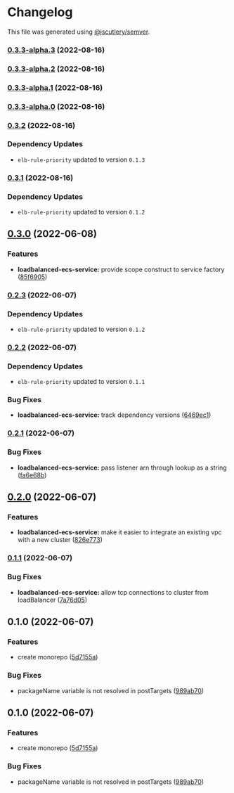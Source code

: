 # Changelog

This file was generated using [@jscutlery/semver](https://github.com/jscutlery/semver).

### [0.3.3-alpha.3](https://github.com/justicointeractive/ji-constructs/compare/loadbalanced-ecs-service-0.3.3-alpha.2...loadbalanced-ecs-service-0.3.3-alpha.3) (2022-08-16)

### [0.3.3-alpha.2](https://github.com/justicointeractive/ji-constructs/compare/loadbalanced-ecs-service-0.3.3-alpha.1...loadbalanced-ecs-service-0.3.3-alpha.2) (2022-08-16)

### [0.3.3-alpha.1](https://github.com/justicointeractive/ji-constructs/compare/loadbalanced-ecs-service-0.3.3-alpha.0...loadbalanced-ecs-service-0.3.3-alpha.1) (2022-08-16)

### [0.3.3-alpha.0](https://github.com/justicointeractive/ji-constructs/compare/loadbalanced-ecs-service-0.3.2...loadbalanced-ecs-service-0.3.3-alpha.0) (2022-08-16)

### [0.3.2](https://github.com/justicointeractive/ji-constructs/compare/loadbalanced-ecs-service-0.3.1...loadbalanced-ecs-service-0.3.2) (2022-08-16)

### Dependency Updates

* `elb-rule-priority` updated to version `0.1.3`
### [0.3.1](https://github.com/justicointeractive/ji-constructs/compare/loadbalanced-ecs-service-0.3.0...loadbalanced-ecs-service-0.3.1) (2022-08-16)

### Dependency Updates

* `elb-rule-priority` updated to version `0.1.2`
## [0.3.0](https://github.com/justicointeractive/ji-constructs/compare/loadbalanced-ecs-service-0.2.3...loadbalanced-ecs-service-0.3.0) (2022-06-08)


### Features

* **loadbalanced-ecs-service:** provide scope construct to service factory ([85f6905](https://github.com/justicointeractive/ji-constructs/commit/85f6905367a0360ea8222ae672aabe9b9736d296))

### [0.2.3](https://github.com/justicointeractive/ji-constructs/compare/loadbalanced-ecs-service-0.2.2...loadbalanced-ecs-service-0.2.3) (2022-06-07)

### Dependency Updates

* `elb-rule-priority` updated to version `0.1.2`
### [0.2.2](https://github.com/justicointeractive/ji-constructs/compare/loadbalanced-ecs-service-0.2.1...loadbalanced-ecs-service-0.2.2) (2022-06-07)

### Dependency Updates

* `elb-rule-priority` updated to version `0.1.1`

### Bug Fixes

* **loadbalanced-ecs-service:** track dependency versions ([6469ec1](https://github.com/justicointeractive/ji-constructs/commit/6469ec113097a4b6cd6a1f2f8560edb64467c956))

### [0.2.1](https://github.com/justicointeractive/ji-constructs/compare/loadbalanced-ecs-service-0.2.0...loadbalanced-ecs-service-0.2.1) (2022-06-07)


### Bug Fixes

* **loadbalanced-ecs-service:** pass listener arn through lookup as a string ([fa6e68b](https://github.com/justicointeractive/ji-constructs/commit/fa6e68b992fe3713bec8acd4df504e8dade310ff))

## [0.2.0](https://github.com/justicointeractive/ji-constructs/compare/loadbalanced-ecs-service-0.1.1...loadbalanced-ecs-service-0.2.0) (2022-06-07)


### Features

* **loadbalanced-ecs-service:** make it easier to integrate an existing vpc with a new cluster ([826e773](https://github.com/justicointeractive/ji-constructs/commit/826e773dec581784b0e31dbb75b5a3c839e9ab73))

### [0.1.1](https://github.com/justicointeractive/ji-constructs/compare/loadbalanced-ecs-service-0.1.0...loadbalanced-ecs-service-0.1.1) (2022-06-07)


### Bug Fixes

* **loadbalanced-ecs-service:** allow tcp connections to cluster from loadBalancer ([7a76d05](https://github.com/justicointeractive/ji-constructs/commit/7a76d05c8d313f0533fc6210c77ec2aecd15ae17))

## 0.1.0 (2022-06-07)


### Features

* create monorepo ([5d7155a](https://github.com/justicointeractive/ji-constructs/commit/5d7155a88841822fa7c984658f95ebf36d56af6e))


### Bug Fixes

* packageName variable is not resolved in postTargets ([989ab70](https://github.com/justicointeractive/ji-constructs/commit/989ab70521d1895358447f136a1817221c03281e))

## 0.1.0 (2022-06-07)


### Features

* create monorepo ([5d7155a](https://github.com/justicointeractive/ji-constructs/commit/5d7155a88841822fa7c984658f95ebf36d56af6e))


### Bug Fixes

* packageName variable is not resolved in postTargets ([989ab70](https://github.com/justicointeractive/ji-constructs/commit/989ab70521d1895358447f136a1817221c03281e))
